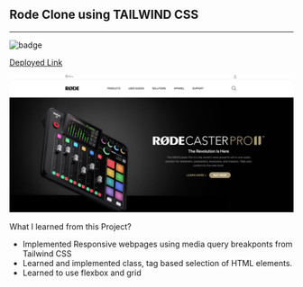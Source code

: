 
**Rode Clone using TAILWIND CSS**
--------------------------------------
-----------------------------------------
![badge](https://img.shields.io/badge/Rode-TailwindCSS-green)   

[Deployed Link](https://rode-clone-by-hs.netlify.app/)


<img src="./assets/rodePage.png">

What I learned from this Project?

- Implemented Responsive webpages using media query breakponts from Tailwind CSS
- Learned and implemented class, tag based selection of HTML elements.
- Learned to use flexbox and grid
